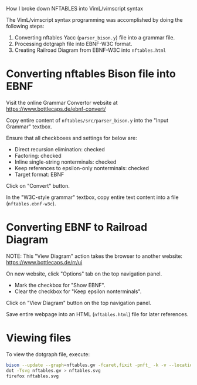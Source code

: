 How I broke down NFTABLES into VimL/vimscript syntax

The VimL/vimscript syntax programming was accomplished by doing the following steps:

1. Converting nftables Yacc (`parser_bison.y`) file into a grammar file.
2. Processing dotgraph file into EBNF-W3C format.
3. Creating Railroad Diagram from EBNF-W3C into `nftables.html`


Converting nftables Bison file into EBNF
=====

Visit the online Grammar Convertor website at https://www.bottlecaps.de/ebnf-convert/ 

Copy entire content of `nftables/src/parser_bison.y` into the "Input Grammar" textbox.

Ensure that all checkboxes and settings for below are:

* Direct recursion elimination: checked
* Factoring: checked
* Inline single-string nonterminals: 	checked
* Keep references to epsilon-only nonterminals: 	checked
* Target format: 	EBNF

Click on "Convert" button.

In the "W3C-style grammar" textbox, copy entire text content into a file (`nftables.ebnf-w3c`).

Converting EBNF to Railroad Diagram
=====

NOTE: This "View Diagram" action takes the browser to another website: https://www.bottlecaps.de/rr/ui

On new website, click "Options" tab on the top navigation panel.  

* Mark the checkbox for "Show EBNF".
* Clear the checkbox for "Keep epsilon nonterminals".

Click on "View Diagram" button on the top navigation panel.

Save entire webpage into an HTML (`nftables.html`) file for later references.

Viewing files
=====
To view the dotgraph file, execute:
```bash
bison --update --graph=nftables.gv -fcaret,fixit -pnft_ -k -v --locations -l parser_bison.y
dot -Tsvg nftables.gv > nftables.svg
firefox nftables.svg
```

